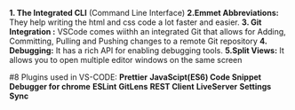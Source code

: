 **1. The Integrated CLI** (Command Line Interface)
**2.Emmet Abbreviations:** They help writing the html and css code a lot faster and easier.
**3. Git Integration :** VSCode comes wiithh an integrated Git that allows for Adding, Committing, Pulling and Pushing changes to a remote Git repository
**4. Debugging:** It has a rich  API for enabling debugging tools.
**5.Split Views:** It allows you to open multiple editor windows on the same screen


#8 Plugins used in VS-CODE:
			**Prettier**
			**JavaScipt(ES6) Code Snippet**
			**Debugger for chrome**
			**ESLint**
			**GitLens**
			**REST Client**
			**LiveServer**
			**Settings Sync**










